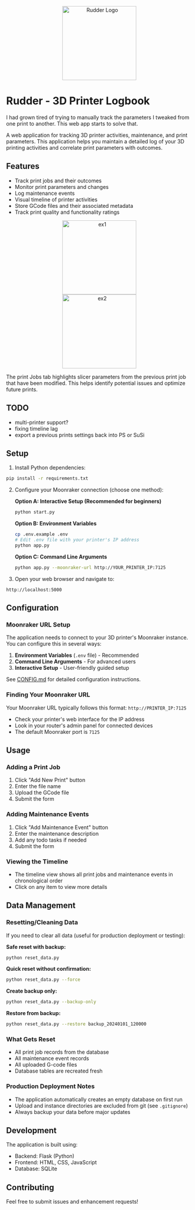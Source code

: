 

<div align="center">
  <img src="https://imgur.com/Hfeyj4b.png" alt="Rudder Logo" width="200"/>
</div>

# Rudder - 3D Printer Logbook

I had grown tired of trying to manually track the parameters I tweaked from one print to another. This web app starts to solve that.

A web application for tracking 3D printer activities, maintenance, and print parameters. This application helps you maintain a detailed log of your 3D printing activities and correlate print parameters with outcomes.

## Features

- Track print jobs and their outcomes
- Monitor print parameters and changes
- Log maintenance events
- Visual timeline of printer activities
- Store GCode files and their associated metadata
- Track print quality and functionality ratings

<div align="center">
  <img src="https://imgur.com/gEMzMEN" alt="ex1" width="200"/>
</div>

<div align="center">
  <img src="https://imgur.com/PKjq2i3" alt="ex2" width="200"/>
</div>

The print Jobs tab highlights slicer parameters from the previous print job that have been modified. This helps identify potential issues and optimize future prints.

## TODO

- multi-printer support?
- fixing timeline lag
- export a previous prints settings back into PS or SuSi


## Setup

1. Install Python dependencies:
```bash
pip install -r requirements.txt
```

2. Configure your Moonraker connection (choose one method):

   **Option A: Interactive Setup (Recommended for beginners)**
   ```bash
   python start.py
   ```

   **Option B: Environment Variables**
   ```bash
   cp .env.example .env
   # Edit .env file with your printer's IP address
   python app.py
   ```

   **Option C: Command Line Arguments**
   ```bash
   python app.py --moonraker-url http://YOUR_PRINTER_IP:7125
   ```

3. Open your web browser and navigate to:
```
http://localhost:5000
```

## Configuration

### Moonraker URL Setup

The application needs to connect to your 3D printer's Moonraker instance. You can configure this in several ways:

1. **Environment Variables** (`.env` file) - Recommended
2. **Command Line Arguments** - For advanced users
3. **Interactive Setup** - User-friendly guided setup

See [CONFIG.md](CONFIG.md) for detailed configuration instructions.

### Finding Your Moonraker URL

Your Moonraker URL typically follows this format: `http://PRINTER_IP:7125`

- Check your printer's web interface for the IP address
- Look in your router's admin panel for connected devices
- The default Moonraker port is `7125`

## Usage

### Adding a Print Job
1. Click "Add New Print" button
2. Enter the file name
3. Upload the GCode file
4. Submit the form

### Adding Maintenance Events
1. Click "Add Maintenance Event" button
2. Enter the maintenance description
3. Add any todo tasks if needed
4. Submit the form

### Viewing the Timeline
- The timeline view shows all print jobs and maintenance events in chronological order
- Click on any item to view more details

## Data Management

### Resetting/Cleaning Data

If you need to clear all data (useful for production deployment or testing):

**Safe reset with backup:**
```bash
python reset_data.py
```

**Quick reset without confirmation:**
```bash
python reset_data.py --force
```

**Create backup only:**
```bash
python reset_data.py --backup-only
```

**Restore from backup:**
```bash
python reset_data.py --restore backup_20240101_120000
```

### What Gets Reset
- All print job records from the database
- All maintenance event records
- All uploaded G-code files
- Database tables are recreated fresh

### Production Deployment Notes
- The application automatically creates an empty database on first run
- Upload and instance directories are excluded from git (see `.gitignore`)
- Always backup your data before major updates

## Development

The application is built using:
- Backend: Flask (Python)
- Frontend: HTML, CSS, JavaScript
- Database: SQLite

## Contributing

Feel free to submit issues and enhancement requests!
